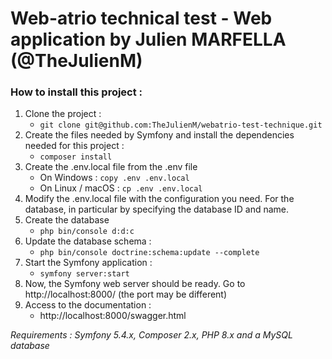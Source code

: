 # Web-atrio technical test - Web application by Julien MARFELLA (@TheJulienM)

### How to install this project :

1. Clone the project :
    - `git clone git@github.com:TheJulienM/webatrio-test-technique.git`
2. Create the files needed by Symfony and install the dependencies needed for this project  :
    - `composer install`
3. Create the .env.local file from the .env file
    - On Windows : `copy .env .env.local`
    - On Linux / macOS : `cp .env .env.local`
4. Modify the .env.local file with the configuration you need. For the database, in particular by specifying the database ID and name.
5. Create the database
    - `php bin/console d:d:c`
6. Update the database schema :
    - `php bin/console doctrine:schema:update --complete`
7. Start the Symfony application :
    - `symfony server:start`
8. Now, the Symfony web server should be ready. Go to http://localhost:8000/ (the port may be different)
9. Access to the documentation :
   - http://localhost:8000/swagger.html

*Requirements : Symfony 5.4.x, Composer 2.x, PHP 8.x and a MySQL database*